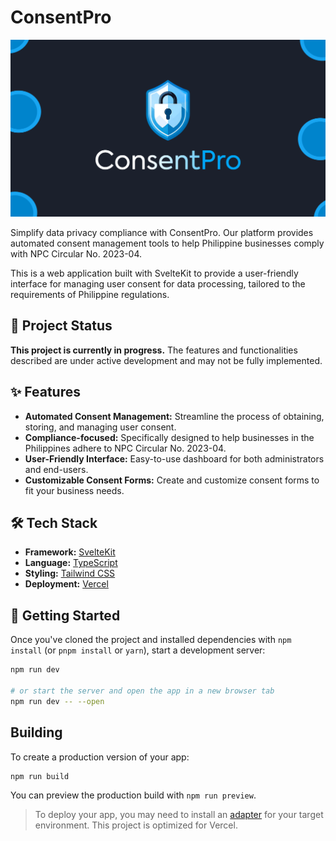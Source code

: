# ConsentPro

![ConsentPro OG Image](static/consentpro-og.png)

Simplify data privacy compliance with ConsentPro. Our platform provides automated consent management tools to help Philippine businesses comply with NPC Circular No. 2023-04.

This is a web application built with SvelteKit to provide a user-friendly interface for managing user consent for data processing, tailored to the requirements of Philippine regulations.

## 🚧 Project Status

**This project is currently in progress.** The features and functionalities described are under active development and may not be fully implemented.

## ✨ Features

-   **Automated Consent Management:** Streamline the process of obtaining, storing, and managing user consent.
-   **Compliance-focused:** Specifically designed to help businesses in the Philippines adhere to NPC Circular No. 2023-04.
-   **User-Friendly Interface:** Easy-to-use dashboard for both administrators and end-users.
-   **Customizable Consent Forms:** Create and customize consent forms to fit your business needs.

## 🛠️ Tech Stack

-   **Framework:** [SvelteKit](https://kit.svelte.dev/)
-   **Language:** [TypeScript](https://www.typescriptlang.org/)
-   **Styling:** [Tailwind CSS](https://tailwindcss.com/)
-   **Deployment:** [Vercel](https://vercel.com/)

## 🚀 Getting Started

Once you've cloned the project and installed dependencies with `npm install` (or `pnpm install` or `yarn`), start a development server:

```bash
npm run dev

# or start the server and open the app in a new browser tab
npm run dev -- --open
```

## Building

To create a production version of your app:

```bash
npm run build
```

You can preview the production build with `npm run preview`.

> To deploy your app, you may need to install an [adapter](https://kit.svelte.dev/docs/adapters) for your target environment. This project is optimized for Vercel.

